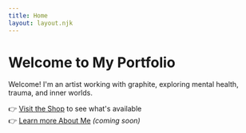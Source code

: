 ```yaml
---
title: Home
layout: layout.njk
---
```


# Welcome to My Portfolio

Welcome! I'm an artist working with graphite, exploring mental health, trauma, and inner worlds.

👉 [Visit the Shop](/shop) to see what's available  
👉 [Learn more About Me](/about) *(coming soon)*